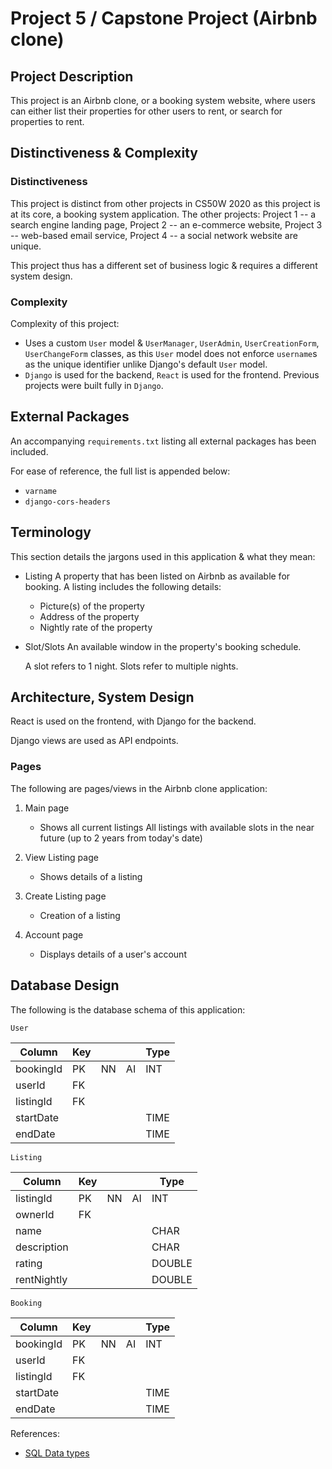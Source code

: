 # Project 5 / Capstone Project (Airbnb clone)

## Project Description

This project is an Airbnb clone, or a booking system website, where users can either list their properties for other users to rent, or search for properties to rent.

## Distinctiveness & Complexity

### Distinctiveness

This project is distinct from other projects in CS50W 2020 as this project is at its core, a booking system application. The other projects: Project 1 -- a search engine landing page, Project 2 -- an e-commerce website, Project 3 -- web-based email service, Project 4 -- a social network website are unique.

This project thus has a different set of business logic & requires a different system design.

### Complexity

Complexity of this project:

- Uses a custom `User` model & `UserManager`, `UserAdmin`, `UserCreationForm`, `UserChangeForm` classes, as this `User` model does not enforce `username`s as the unique identifier unlike Django's default `User` model.
- `Django` is used for the backend, `React` is used for the frontend. Previous projects were built fully in `Django`.

## External Packages

An accompanying `requirements.txt` listing all external packages has been included.

For ease of reference, the full list is appended below:

- `varname`
- `django-cors-headers`

## Terminology

This section details the jargons used in this application & what they mean:

- Listing
  A property that has been listed on Airbnb as available for booking.
  A listing includes the following details:

  - Picture(s) of the property
  - Address of the property
  - Nightly rate of the property

- Slot/Slots
  An available window in the property's booking schedule.

  A slot refers to 1 night. Slots refer to multiple nights.

## Architecture, System Design

React is used on the frontend, with Django for the backend.

Django views are used as API endpoints.

### Pages

The following are pages/views in the Airbnb clone application:

1. Main page

   - Shows all current listings
     All listings with available slots in the near future (up to 2 years from today's date)

2. View Listing page

   - Shows details of a listing

3. Create Listing page

   - Creation of a listing

4. Account page

   - Displays details of a user's account

## Database Design

The following is the database schema of this application:

`User`

| Column    | Key |     |     | Type |
| --------- | --- | --- | --- | ---- |
| bookingId | PK  | NN  | AI  | INT  |
| userId    | FK  |     |     |      |
| listingId | FK  |     |     |      |
| startDate |     |     |     | TIME |
| endDate   |     |     |     | TIME |

`Listing`

| Column      | Key |     |     | Type   |
| ----------- | --- | --- | --- | ------ |
| listingId   | PK  | NN  | AI  | INT    |
| ownerId     | FK  |     |     |        |
| name        |     |     |     | CHAR   |
| description |     |     |     | CHAR   |
| rating      |     |     |     | DOUBLE |
| rentNightly |     |     |     | DOUBLE |

`Booking`

| Column    | Key |     |     | Type |
| --------- | --- | --- | --- | ---- |
| bookingId | PK  | NN  | AI  | INT  |
| userId    | FK  |     |     |      |
| listingId | FK  |     |     |      |
| startDate |     |     |     | TIME |
| endDate   |     |     |     | TIME |

References:

- [SQL Data types](https://www.w3schools.com/sql/sql_datatypes.asp)
